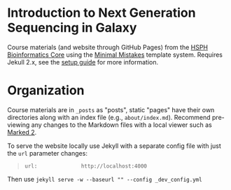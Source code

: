 # Introduction to Next Generation Sequencing in Galaxy

Course materials (and website through GitHub Pages) from the [HSPH Bioinformatics Core](https://hsphbio.ghost.io/) using the [Minimal Mistakes](http://mmistakes.github.io/minimal-mistakes/theme-setup/) template system. Requires Jekull 2.x, see the [setup guide](http://mmistakes.github.io/minimal-mistakes/theme-setup/) for more information.

# Organization

Course materials are in `_posts` as "posts", static "pages" have their own directories along with an index file (e.g., `about/index.md`). Recommend pre-viewing any changes to the Markdown files with a local viewer such as [Marked 2](http://marked2app.com/).

To serve the website locally use Jekyll with a separate config file with just the `url` parameter changes:

> `url:              http://localhost:4000`

Then use `jekyll serve -w --baseurl "" --config _dev_config.yml `
